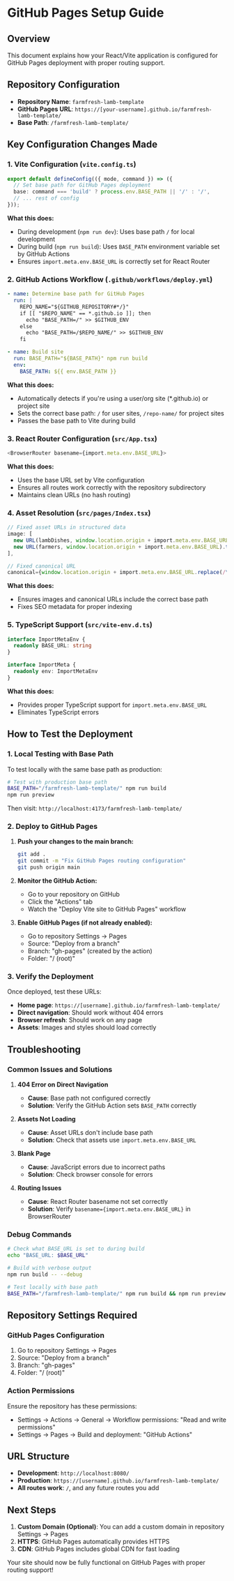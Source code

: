 # GitHub Pages Setup Guide

## Overview

This document explains how your React/Vite application is configured for GitHub Pages deployment with proper routing support.

## Repository Configuration

- **Repository Name**: `farmfresh-lamb-template`
- **GitHub Pages URL**: `https://[your-username].github.io/farmfresh-lamb-template/`
- **Base Path**: `/farmfresh-lamb-template/`

## Key Configuration Changes Made

### 1. Vite Configuration (`vite.config.ts`)

```typescript
export default defineConfig(({ mode, command }) => ({
  // Set base path for GitHub Pages deployment
  base: command === 'build' ? process.env.BASE_PATH || '/' : '/',
  // ... rest of config
}));
```

**What this does:**
- During development (`npm run dev`): Uses base path `/` for local development
- During build (`npm run build`): Uses `BASE_PATH` environment variable set by GitHub Actions
- Ensures `import.meta.env.BASE_URL` is correctly set for React Router

### 2. GitHub Actions Workflow (`.github/workflows/deploy.yml`)

```yaml
- name: Determine base path for GitHub Pages
  run: |
    REPO_NAME="${GITHUB_REPOSITORY#*/}"
    if [[ "$REPO_NAME" == *.github.io ]]; then
      echo "BASE_PATH=/" >> $GITHUB_ENV
    else
      echo "BASE_PATH=/$REPO_NAME/" >> $GITHUB_ENV
    fi

- name: Build site
  run: BASE_PATH="${BASE_PATH}" npm run build
  env:
    BASE_PATH: ${{ env.BASE_PATH }}
```

**What this does:**
- Automatically detects if you're using a user/org site (*.github.io) or project site
- Sets the correct base path: `/` for user sites, `/repo-name/` for project sites
- Passes the base path to Vite during build

### 3. React Router Configuration (`src/App.tsx`)

```typescript
<BrowserRouter basename={import.meta.env.BASE_URL}>
```

**What this does:**
- Uses the base URL set by Vite configuration
- Ensures all routes work correctly with the repository subdirectory
- Maintains clean URLs (no hash routing)

### 4. Asset Resolution (`src/pages/Index.tsx`)

```typescript
// Fixed asset URLs in structured data
image: [
  new URL(lambDishes, window.location.origin + import.meta.env.BASE_URL).toString(),
  new URL(farmers, window.location.origin + import.meta.env.BASE_URL).toString()
],

// Fixed canonical URL
canonical={window.location.origin + import.meta.env.BASE_URL.replace(/\/$/, '')}
```

**What this does:**
- Ensures images and canonical URLs include the correct base path
- Fixes SEO metadata for proper indexing

### 5. TypeScript Support (`src/vite-env.d.ts`)

```typescript
interface ImportMetaEnv {
  readonly BASE_URL: string
}

interface ImportMeta {
  readonly env: ImportMetaEnv
}
```

**What this does:**
- Provides proper TypeScript support for `import.meta.env.BASE_URL`
- Eliminates TypeScript errors

## How to Test the Deployment

### 1. Local Testing with Base Path

To test locally with the same base path as production:

```bash
# Test with production base path
BASE_PATH="/farmfresh-lamb-template/" npm run build
npm run preview
```

Then visit: `http://localhost:4173/farmfresh-lamb-template/`

### 2. Deploy to GitHub Pages

1. **Push your changes to the main branch:**
   ```bash
   git add .
   git commit -m "Fix GitHub Pages routing configuration"
   git push origin main
   ```

2. **Monitor the GitHub Action:**
   - Go to your repository on GitHub
   - Click the "Actions" tab
   - Watch the "Deploy Vite site to GitHub Pages" workflow

3. **Enable GitHub Pages (if not already enabled):**
   - Go to repository Settings → Pages
   - Source: "Deploy from a branch"
   - Branch: "gh-pages" (created by the action)
   - Folder: "/ (root)"

### 3. Verify the Deployment

Once deployed, test these URLs:

- **Home page**: `https://[username].github.io/farmfresh-lamb-template/`
- **Direct navigation**: Should work without 404 errors
- **Browser refresh**: Should work on any page
- **Assets**: Images and styles should load correctly

## Troubleshooting

### Common Issues and Solutions

1. **404 Error on Direct Navigation**
   - **Cause**: Base path not configured correctly
   - **Solution**: Verify the GitHub Action sets `BASE_PATH` correctly

2. **Assets Not Loading**
   - **Cause**: Asset URLs don't include base path
   - **Solution**: Check that assets use `import.meta.env.BASE_URL`

3. **Blank Page**
   - **Cause**: JavaScript errors due to incorrect paths
   - **Solution**: Check browser console for errors

4. **Routing Issues**
   - **Cause**: React Router basename not set correctly
   - **Solution**: Verify `basename={import.meta.env.BASE_URL}` in BrowserRouter

### Debug Commands

```bash
# Check what BASE_URL is set to during build
echo "BASE_URL: $BASE_URL"

# Build with verbose output
npm run build -- --debug

# Test locally with base path
BASE_PATH="/farmfresh-lamb-template/" npm run build && npm run preview
```

## Repository Settings Required

### GitHub Pages Configuration

1. Go to repository Settings → Pages
2. Source: "Deploy from a branch"
3. Branch: "gh-pages"
4. Folder: "/ (root)"

### Action Permissions

Ensure the repository has these permissions:
- Settings → Actions → General → Workflow permissions: "Read and write permissions"
- Settings → Pages → Build and deployment: "GitHub Actions"

## URL Structure

- **Development**: `http://localhost:8080/`
- **Production**: `https://[username].github.io/farmfresh-lamb-template/`
- **All routes work**: `/`, and any future routes you add

## Next Steps

1. **Custom Domain (Optional)**: You can add a custom domain in repository Settings → Pages
2. **HTTPS**: GitHub Pages automatically provides HTTPS
3. **CDN**: GitHub Pages includes global CDN for fast loading

Your site should now be fully functional on GitHub Pages with proper routing support!